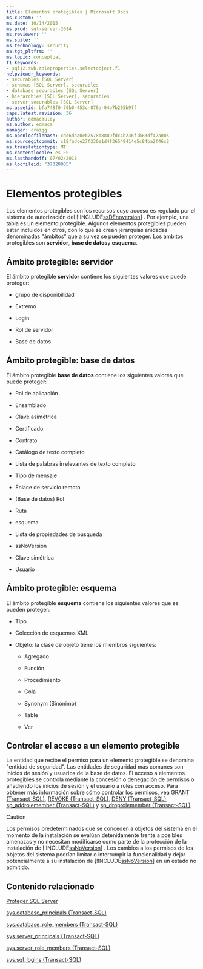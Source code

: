 ```yaml
---
title: Elementos protegibles | Microsoft Docs
ms.custom: ''
ms.date: 10/14/2015
ms.prod: sql-server-2014
ms.reviewer: ''
ms.suite: ''
ms.technology: security
ms.tgt_pltfrm: ''
ms.topic: conceptual
f1_keywords:
- sql12.swb.roleproperties.selectobject.f1
helpviewer_keywords:
- securables [SQL Server]
- schemas [SQL Server], securables
- database securables [SQL Server]
- hierarchies [SQL Server], securables
- server securables [SQL Server]
ms.assetid: bfa748f0-70b0-453c-870a-04b7b205b9ff
caps.latest.revision: 36
author: edmacauley
ms.author: edmaca
manager: craigg
ms.openlocfilehash: cdd6daa0eb7578b8889fdc4b236f1b83df42a005
ms.sourcegitcommit: c18fadce27f330e1d4f36549414e5c84ba2f46c2
ms.translationtype: MT
ms.contentlocale: es-ES
ms.lasthandoff: 07/02/2018
ms.locfileid: "37320005"
---
```

# <a name="securables"></a>Elementos protegibles
  Los elementos protegibles son los recursos cuyo acceso es regulado por el sistema de autorización del [!INCLUDE[ssDEnoversion](../../includes/ssdenoversion-md.md)] . Por ejemplo, una tabla es un elemento protegible. Algunos elementos protegibles pueden estar incluidos en otros, con lo que se crean jerarquías anidadas denominadas "ámbitos" que a su vez se pueden proteger. Los ámbitos protegibles son **servidor**, **base de datos**y **esquema**.  
  
## <a name="securable-scope-server"></a>Ámbito protegible: servidor  
 El ámbito protegible **servidor** contiene los siguientes valores que puede proteger:  
  
-   grupo de disponibilidad  
  
-   Extremo  
  
-   Login  
  
-   Rol de servidor  
  
-   Base de datos  
  
## <a name="securable-scope-database"></a>Ámbito protegible: base de datos  
 El ámbito protegible **base de datos** contiene los siguientes valores que puede proteger:  
  
-   Rol de aplicación  
  
-   Ensamblado  
  
-   Clave asimétrica  
  
-   Certificado  
  
-   Contrato  
  
-   Catálogo de texto completo  
  
-   Lista de palabras irrelevantes de texto completo  
  
-   Tipo de mensaje  
  
-   Enlace de servicio remoto  
  
-   (Base de datos) Rol  
  
-   Ruta  
  
-   esquema  
  
-   Lista de propiedades de búsqueda  
  
-   ssNoVersion  
  
-   Clave simétrica  
  
-   Usuario  
  
## <a name="securable-scope-schema"></a>Ámbito protegible: esquema  
 El ámbito protegible **esquema** contiene los siguientes valores que se pueden proteger:  
  
-   Tipo  
  
-   Colección de esquemas XML  
  
-   Objeto: la clase de objeto tiene los miembros siguientes:  
  
    -   Agregado  
  
    -   Función  
  
    -   Procedimiento  
  
    -   Cola  
  
    -   Synonym (Sinónimo)  
  
    -   Table  
  
    -   Ver  
  
## <a name="controlling-access-to-a-securable"></a>Controlar el acceso a un elemento protegible  
 La entidad que recibe el permiso para un elemento protegible se denomina "entidad de seguridad". Las entidades de seguridad más comunes son inicios de sesión y usuarios de la base de datos. El acceso a elementos protegibles se controla mediante la concesión o denegación de permisos o añadiendo los inicios de sesión y el usuario a roles con acceso. Para obtener más información sobre cómo controlar los permisos, vea [GRANT &#40;Transact-SQL&#41;](/sql/t-sql/statements/grant-transact-sql), [REVOKE &#40;Transact-SQL&#41;](/sql/t-sql/statements/revoke-transact-sql), [DENY &#40;Transact-SQL&#41;](/sql/t-sql/statements/deny-transact-sql), [sp_addrolemember &#40;Transact-SQL&#41;](/sql/relational-databases/system-stored-procedures/sp-addrolemember-transact-sql) y [sp_droprolemember &#40;Transact-SQL&#41;](/sql/relational-databases/system-stored-procedures/sp-droprolemember-transact-sql).  
  
> [!CAUTION]  
>  Los permisos predeterminados que se conceden a objetos del sistema en el momento de la instalación se evalúan detenidamente frente a posibles amenazas y no necesitan modificarse como parte de la protección de la instalación de [!INCLUDE[ssNoVersion](../../../includes/ssnoversion-md.md)] . Los cambios a los permisos de los objetos del sistema podrían limitar o interrumpir la funcionalidad y dejar potencialmente a su instalación de [!INCLUDE[ssNoVersion](../../../includes/ssnoversion-md.md)] en un estado no admitido.  
  
## <a name="related-content"></a>Contenido relacionado  
 [Proteger SQL Server](securing-sql-server.md)  
  
 [sys.database_principals &#40;Transact-SQL&#41;](/sql/relational-databases/system-catalog-views/sys-database-principals-transact-sql)  
  
 [sys.database_role_members &#40;Transact-SQL&#41;](/sql/relational-databases/system-catalog-views/sys-database-role-members-transact-sql)  
  
 [sys.server_principals &#40;Transact-SQL&#41;](/sql/relational-databases/system-catalog-views/sys-server-principals-transact-sql)  
  
 [sys.server_role_members &#40;Transact-SQL&#41;](/sql/relational-databases/system-catalog-views/sys-server-role-members-transact-sql)  
  
 [sys.sql_logins &#40;Transact-SQL&#41;](/sql/relational-databases/system-catalog-views/sys-sql-logins-transact-sql)  
  
  
